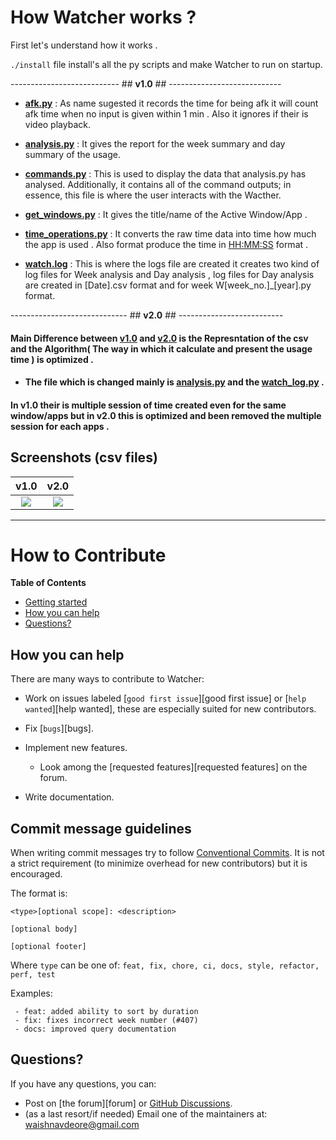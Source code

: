 
# How  Watcher works ?

First let's understand how it works .

`./install` file install's all the py scripts and make Watcher to run on startup.


--------------------------- ## **v1.0** ## ----------------------------

- **[afk.py](https://github.com/Waishnav/Watcher/blob/v1.0/src/Watcher/afk.py)** : As name sugested it records the time for being afk it will count afk time when no input is given within 1 min . Also it ignores if their is video playback.

- **[analysis.py](https://github.com/Waishnav/Watcher/blob/v1.0/src/Watcher/analysis.py)** : It gives the report  for the week summary and day summary of the usage.
- **[commands.py](https://github.com/Waishnav/Watcher/blob/v1.0/src/Watcher/commands.py)** : This is used to display the data that analysis.py has analysed. Additionally, it contains all of the command outputs; in essence, this file is where the user interacts with the Wacther.

- **[get_windows.py](https://github.com/Waishnav/Watcher/blob/v1.0/src/Watcher/get_windows.py)** : It gives the title/name of the Active Window/App .

- **[time_operations.py](https://github.com/Waishnav/Watcher/blob/v1.0/src/Watcher/time_operations.py)** : It converts the raw time data into time how much the app is used . Also format produce the time in [HH:MM:SS](https://docs.oracle.com/cd/E41183_01/DR/Time_Formats.html) format .

- **[watch.log](https://github.com/Waishnav/Watcher/blob/v1.0/src/Watcher/watch_log.py)** : This is where the logs file are created it creates two kind of log files for Week analysis and Day analysis , log files for Day analysis are created in [Date].csv format and for week W[week_no.]_[year].py format.

----------------------------- ## **v2.0** ## --------------------------

#### Main Difference between [v1.0](https://github.com/Waishnav/Watcher/tree/v1.0/src/Watcher) and [v2.0](https://github.com/Waishnav/Watcher/tree/v2.0/src/Watcher) is the Represntation of the csv and the Algorithm( The way in which it calculate and present the usage time ) is **optimized** .

- #### The file which is changed mainly is [analysis.py](https://github.com/Waishnav/Watcher/blob/v2.0/src/Watcher/analysis.py) and the [watch_log.py](https://github.com/Waishnav/Watcher/blob/v2.0/src/Watcher/watch_log.py) .

#### In v1.0 their is multiple session of time created even for the same window/apps but in v2.0 this is optimized and been removed the multiple session for each apps .
## Screenshots (csv files)
v1.0            |      v2.0
:-------------------------:|:-------------------------:
![](https://user-images.githubusercontent.com/83799380/194891764-f45c529c-d29d-4d14-96fc-bce0e80becb5.png)  |  ![](https://user-images.githubusercontent.com/83799380/194891867-a49df66a-5ae0-4b9b-9aa7-b6d6681c4574.png)

-----------------------
How to Contribute
=================

**Table of Contents**

 - [Getting started](https://github.com/Waishnav/Watcher)
 - [How you can help](#how-you-can-help)
 - [Questions?](#questions)


## How you can help

There are many ways to contribute to Watcher:

 - Work on issues labeled [`good first issue`][good first issue] or [`help wanted`][help wanted], these are especially suited for new contributors.
 - Fix [`bugs`][bugs].
 - Implement new features.
   - Look among the [requested features][requested features] on the forum.
   
 - Write documentation.




## Commit message guidelines

When writing commit messages try to follow [Conventional Commits](https://www.conventionalcommits.org/). It is not a strict requirement (to minimize overhead for new contributors) but it is encouraged.

The format is: 

```
<type>[optional scope]: <description>

[optional body]

[optional footer]
```

Where `type` can be one of: `feat, fix, chore, ci, docs, style, refactor, perf, test`

Examples:

```
 - feat: added ability to sort by duration
 - fix: fixes incorrect week number (#407)
 - docs: improved query documentation 
```


## Questions?

If you have any questions, you can:

 - Post on [the forum][forum] or [GitHub Discussions][github discussions].
 - (as a last resort/if needed) Email one of the maintainers at: [waishnavdeore@gmail.com](mailto:waishnavdeore@gmail.com)


[github discussions]: https://github.com/Waishnav/Watcher/discussions
